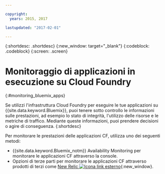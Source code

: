 ```yaml
---

copyright:
  years: 2015, 2017

lastupdated: "2017-02-01"

---
```



{:shortdesc: .shortdesc}
{:new_window: target="_blank"}
{:codeblock: .codeblock}
{:screen: .screen}


# Monitoraggio di applicazioni in esecuzione su Cloud Foundry
 {:#monitoring_bluemix_apps}

Se utilizzi l'infrastruttura Cloud Foundry per eseguire le tue applicazioni su {{site.data.keyword.Bluemix}}, puoi tenere sotto controllo le informazioni sulle prestazioni, ad esempio lo stato di integrità, l'utilizzo delle risorse e le metriche di traffico. Mediante queste informazioni, puoi prendere decisioni o agire di conseguenza.
{:shortdesc}

Per monitorare le prestazioni delle applicazioni CF, utilizza uno dei seguenti metodi:

* {{site.data.keyword.Bluemix_notm}} Availability Monitoring per monitorare le applicazioni CF attraverso la console.
* Opzioni di terze parti per monitorare le applicazioni CF attraverso prodotti di terzi come [New Relic ![Icona link esterno](../../../icons/launch-glyph.svg "Icona link esterno")](http://newrelic.com/){:new_window}.




